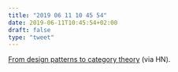 ```yaml
---
title: "2019 06 11 10 45 54"
date: 2019-06-11T10:45:54+02:00
draft: false
type: "tweet"
---
```

[From design patterns to category theory](https://blog.ploeh.dk/2017/10/04/from-design-patterns-to-category-theory/) (via HN).
